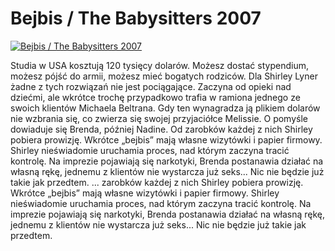 Bejbis / The Babysitters 2007 
=============
[![Bejbis / The Babysitters 2007 ](http://vidos.pl/images/player.gif)](http://vidos.pl/bejbis-the-babysitters-2007)

 Studia w USA kosztują 120 tysięcy dolarów. Możesz dostać stypendium, możesz pójść do armii, możesz mieć bogatych rodziców. Dla Shirley Lyner żadne z tych rozwiązań nie jest pociągające. Zaczyna od opieki nad dziećmi, ale wkrótce trochę przypadkowo trafia w ramiona jednego ze swoich klientów Michaela Beltrana. Gdy ten wynagradza ją plikiem dolarów nie wzbrania się, co  zwierza się swojej przyjaciółce Melissie. O pomyśle dowiaduje się Brenda, później Nadine. Od zarobków każdej z nich Shirley pobiera prowizję. Wkrótce „bejbis” mają własne wizytówki i papier firmowy. Shirley nieświadomie uruchamia proces, nad którym zaczyna tracić kontrolę. Na imprezie pojawiają się narkotyki, Brenda postanawia działać na własną rękę, jednemu z klientów nie wystarcza już seks... Nic nie będzie już takie jak przedtem.   ... zarobków każdej z nich Shirley pobiera prowizję. Wkrótce „bejbis” mają własne wizytówki i papier firmowy. Shirley nieświadomie uruchamia proces, nad którym zaczyna tracić kontrolę. Na imprezie pojawiają się narkotyki, Brenda postanawia działać na własną rękę, jednemu z klientów nie wystarcza już seks... Nic nie będzie już takie jak przedtem.
